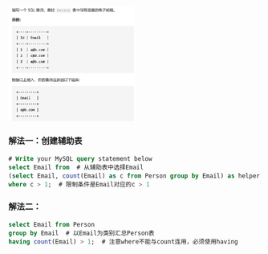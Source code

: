 <img src = 'https://github.com/leopardv10/MySQL/blob/master/images/182.png?raw=true' width = 50%>

### 解法一：创建辅助表

```SQL
# Write your MySQL query statement below
select Email from  # 从辅助表中选择Email
(select Email, count(Email) as c from Person group by Email) as helper  # helper即为辅助表
where c > 1;  # 限制条件是Email对应的c > 1
```

### 解法二：

```sql
select Email from Person
group by Email  # 以Email为类别汇总Person表
having count(Email) > 1;  # 注意where不能与count连用，必须使用having
```

